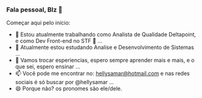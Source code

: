 ### Fala pessoal, Blz 👋


Começar aqui pelo início:

- 🔭 Estou atualmente trabalhando como Analista de Qualidade Deltapoint, e como Dev Front-end no STF 👀 ...
- 🌱 Atualmente estou estudando Analise e Desenvolvimento de Sistemas ...
- 💬 Vamos trocar esperiencias, espero sempre aprender mais e mais, e o que sei, espero ensinar ...
- 📫 Você pode me encontrar no: hellysamar@hotmail.com e nas redes sociais é só buscar por @hellysamar ...
- 😄 Porque não? os pronomes são ele/dele.
